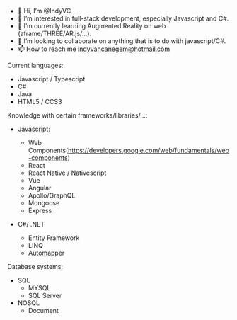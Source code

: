 - 👋 Hi, I’m @IndyVC
- 👀 I’m interested in full-stack development, especially Javascript and C#.
- 🌱 I’m currently learning Augmented Reality on web (aframe/THREE/AR.js/...).
- 💞️ I’m looking to collaborate on anything that is to do with javascript/C#.
- 📫 How to reach me indyvancanegem@hotmail.com

Current languages:
- Javascript / Typescript
- C#
- Java
- HTML5 / CCS3

Knowledge with certain frameworks/libraries/...:
- Javascript:
  - Web Components(https://developers.google.com/web/fundamentals/web-components)
  - React
  - React Native / Nativescript
  - Vue
  - Angular
  - Apollo/GraphQL
  - Mongoose
  - Express
  
- C#/ .NET
  - Entity Framework
  - LINQ
  - Automapper

Database systems:
- SQL
  - MYSQL
  - SQL Server
- NOSQL
  - Document


